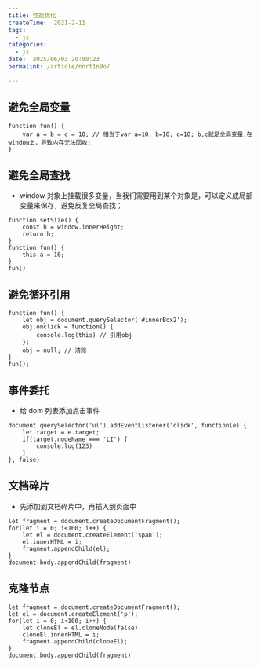 ```yaml
---
title: 性能优化
createTime:  2021-2-11
tags:
  - js
categories:
  - js
date:  2025/06/03 20:00:23
permalink: /article/nnrt1n9o/

---
```


## 避免全局变量

```
function fun() {
    var a = b = c = 10; // 相当于var a=10; b=10; c=10; b,c就是全局变量,在window上，导致内存无法回收;
}
```

## 避免全局查找

- window 对象上挂载很多变量，当我们需要用到某个对象是，可以定义成局部变量来保存，避免反复全局查找；

```
function setSize() {
    const h = window.innerHeight;
    return h;
}
function fun() {
    this.a = 10;
}
fun()
```

## 避免循环引用

```
function fun() {
    let obj = document.querySelector('#innerBox2');
    obj.onclick = function() {
        console.log(this) // 引用obj
    };
    obj = null; // 清除
}
fun();
```

## 事件委托

- 给 dom 列表添加点击事件

```
document.querySelector('ul').addEventListener('click', function(e) {
    let target = e.target;
    if(target.nodeName === 'LI') {
        console.log(123)
    }
}, false)
```

## 文档碎片

- 先添加到文档碎片中，再插入到页面中

```
let fragment = document.createDocumentFragment();
for(let i = 0; i<100; i++) {
    let el = document.createElement('span');
    el.innerHTML = i;
    fragment.appendChild(el);
}
document.body.appendChild(fragment)
```

## 克隆节点

```
let fragment = document.createDocumentFragment();
let el = document.createElement('p');
for(let i = 0; i<100; i++) {
    let cloneEl = el.cloneNode(false)
    cloneEl.innerHTML = i;
    fragment.appendChild(cloneEl);
}
document.body.appendChild(fragment)
```
